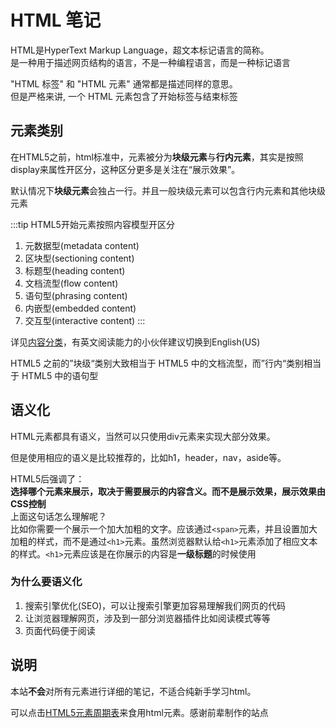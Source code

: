 # HTML 笔记

HTML是HyperText Markup Language，超文本标记语言的简称。  
是一种用于描述网页结构的语言，不是一种编程语言，而是一种标记语言  
  
"HTML 标签" 和 "HTML 元素" 通常都是描述同样的意思。  
但是严格来讲, 一个 HTML 元素包含了开始标签与结束标签

## 元素类别

在HTML5之前，html标准中，元素被分为**块级元素**与**行内元素**，其实是按照display来属性开区分，这种区分更多是关注在“展示效果”。  

默认情况下**块级元素**会独占一行。并且一般块级元素可以包含行内元素和其他块级元素  

:::tip
HTML5开始元素按照内容模型开区分  

1. 元数据型(metadata content)
2. 区块型(sectioning content)
3. 标题型(heading content)
4. 文档流型(flow content)
5. 语句型(phrasing content)
6. 内嵌型(embedded content)
7. 交互型(interactive content)
:::

详见[内容分类](https://developer.mozilla.org/zh-CN/docs/Web/Guide/HTML/Content_categories)，有英文阅读能力的小伙伴建议切换到English(US)

HTML5 之前的”块级“类别大致相当于 HTML5 中的文档流型，而”行内“类别相当于 HTML5 中的语句型

## 语义化

HTML元素都具有语义，当然可以只使用div元素来实现大部分效果。  

但是使用相应的语义是比较推荐的，比如h1，header，nav，aside等。

HTML5后强调了：  
 **选择哪个元素来展示，取决于需要展示的内容含义。而不是展示效果，展示效果由CSS控制**  
上面这句话怎么理解呢？  
比如你需要一个展示一个加大加粗的文字。应该通过`<span>`元素，并且设置加大加粗的样式，而不是通过`<h1>`元素。虽然浏览器默认给`<h1>`元素添加了相应文本的样式。`<h1>`元素应该是在你展示的内容是**一级标题**的时候使用

### 为什么要语义化

1. 搜索引擎优化(SEO)，可以让搜索引擎更加容易理解我们网页的代码
2. 让浏览器理解网页，涉及到一部分浏览器插件比如阅读模式等等
3. 页面代码便于阅读

## 说明

本站**不会**对所有元素进行详细的笔记，不适合纯新手学习html。

可以点击[HTML5元素周期表](http://www.xuanfengge.com/funny/html5/element/)来食用html元素。感谢前辈制作的站点
